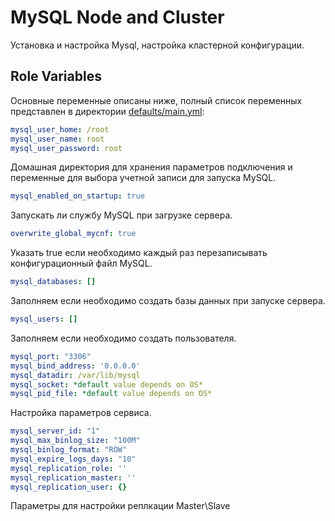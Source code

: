 # MySQL Node and Cluster

Установка и настройка Mysql, настройка кластерной конфигурации.

## Role Variables

Основные переменные описаны ниже, полный список переменных представлен в директории [defaults/main.yml](defaults/main.yml):

```yaml
mysql_user_home: /root
mysql_user_name: root
mysql_user_password: root
```
Домашная директория для хранения параметров подключения и переменные для выбора учетной записи для запуска MySQL.

```yaml
mysql_enabled_on_startup: true
```
Запускать ли службу MySQL при загрузке сервера.

```yaml
overwrite_global_mycnf: true
```
Указать true если необходимо каждый раз перезаписывать конфигурационный файл MySQL.

```yaml
mysql_databases: []
```

Заполняем если необходимо создать базы данных при запуске сервера.

```yaml
mysql_users: []
```

Заполняем если необходимо создать пользователя.

```yaml
mysql_port: "3306"
mysql_bind_address: '0.0.0.0'
mysql_datadir: /var/lib/mysql
mysql_socket: *default value depends on OS*
mysql_pid_file: *default value depends on OS*
```

Настройка параметров сервиса.

```yaml
mysql_server_id: "1"
mysql_max_binlog_size: "100M"
mysql_binlog_format: "ROW"
mysql_expire_logs_days: "10"
mysql_replication_role: ''
mysql_replication_master: ''
mysql_replication_user: {}
```

Параметры для настройки реплкации Master\Slave
